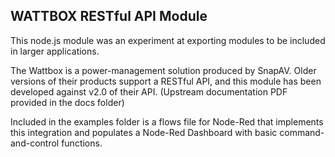 WATTBOX RESTful API Module
--------------------------

This node.js module was an experiment at exporting modules to be included in larger applications.

The Wattbox is a power-management solution produced by SnapAV. Older versions of their products support a RESTful API, and this module has been developed against v2.0 of their API. (Upstream documentation PDF provided in the docs folder)

Included in the examples folder is a flows file for Node-Red that implements this integration and populates a Node-Red Dashboard with basic command-and-control functions. 
